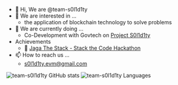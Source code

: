 - 👋 Hi, We are @team-s0l1d1ty
- 👀 We are interested in ... 
   - the application of blockchain technology to solve problems 
- 🌱 We are currently doing ...
   - Co-Development with Govtech on [Project S0l1d1ty](https://github.com/team-s0l1d1ty/Project-S0l1d1ty)
- Achievements
   - :2nd_place_medal: [Jaga The Stack - Stack the Code Hackathon](https://jts.tech.gov.sg/2022/stack-the-codes) 
- 📫 How to reach us ... 
   - s0l1d1ty.evm@gmail.com

![team-s0l1d1ty GitHub stats](https://github-readme-stats.vercel.app/api?username=team-s0l1d1ty&count_private=true)
![team-s0l1d1ty Languages](https://github-readme-stats.vercel.app/api/top-langs/?username=team-s0l1d1ty&layout=compact&theme=buefy&hide_border=true)
<!---
![team-s0l1d1ty Languages](https://github-readme-stats.vercel.app/api/top-langs/?username=team-s0l1d1ty&layout=compact&theme=buefy&hide_border=true)
--->

<!---
team-s0l1d1ty/team-s0l1d1ty is a ✨ special ✨ repository because its `README.md` (this file) appears on your GitHub profile.
You can click the Preview link to take a look at your changes.
- 💞️ We are looking to collaborate on ...
--->
